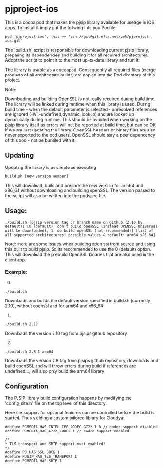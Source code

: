 

# pjproject-ios

This is a cocoa pod that makes the pjsip library available for useage in iOS apps. 
To install it imply put the follwing into you Podfile:

```
pod 'pjproject-ios', :git => 'ssh://git@git.nfon.net/zeb/pjproject-ios.git'
```

The 'build.sh' script is responsible for downloading current pjsip library, preparing its dependencies and building it for all required architectures. Adopt the script to point it to the most up-to-date library and run it.

The library is usable as a cocoapod. Consequently all required files (merge products of all architecture builds) are copied into the Pod directory of this project.

Note:

Downloading and building OpenSSL is not really required during build time. The library will be linked during runtime when this library is used. During build time - when the default parameter is selected - unresolved references are ignored (-Wl,-undefined,dynamic_lookup) and are looked up dynamically during runtime. This should be avoided when working on the pjsip library itself as errors will not be reported at build time, but can be OK if we are just updating the library. OpenSSL headers or binary files are also never exported to the pod users. OpenSSL should stay a peer dependency of this pod - not be bundled with it. 

## Updating

Updating the library is as simple as executing

```
build.sh [new version number]
```

This will download, build and prepare the new version for arm64 and x86_64 without downloading and building openSSL. The version passed to the script will also be written into the podspec file.

## Usage: 

```
./build.sh [pjsip version tag or branch name on github (2.10 by default)] [0 (default): don't build openSSL (instead OPENSSL Universal will be downloaded), 1: do build openSSL (not recommended)] [list of all supported architectures: possible values & default: arm64 x86_64]
```

Note: there are some issues when building open ssl from source and using this built to build pjsip. So its recommended to use the 0 (default) option. This will download the prebuild OpenSSL binaries that are also used in the client app. 

### Example:

0.
```
./build.sh
```
Downloads and builds the default version specified in build.sh (currently 2.10), without openssl and for arm64 and x86_64

1.
```
./build.sh 2.10
```
Downloads the version 2.10 tag from pjsips github repository.

2.
```
./build.sh 2.8 1 arm64
```
Downloads the version 2.8 tag from pjsips github repository, downloads and build openSSL and will throw errors during build if references are undefined..., will also only build the arm64 library


## Configuration

The PJSIP library build configuration happens by modifying the 'config_site.h' file on the top level of this directory.

Here the support for optional features can be controlled before the build is started. Thus yielding a custom tailored library for Cloudya:

```
#define PJMEDIA_HAS_INTEL_IPP_CODEC_G722_1 0 // codec support disabled
#define PJMEDIA_HAS_G722_CODEC 1 // codec support enabled

/*
* TLS transport and SRTP support must enabled!
*/
#define PJ_HAS_SSL_SOCK 1
#define PJSIP_HAS_TLS_TRANSPORT 1
#define PJMEDIA_HAS_SRTP 1
```